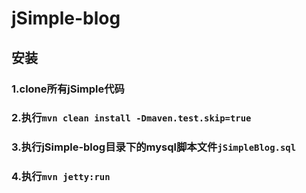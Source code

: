 # jSimple-blog
## 安装
### 1.clone所有jSimple代码
### 2.执行`mvn clean install -Dmaven.test.skip=true`
### 3.执行jSimple-blog目录下的mysql脚本文件`jSimpleBlog.sql`
### 4.执行`mvn jetty:run`